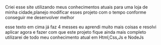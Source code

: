 Criei esse site utilizando meus conhecimentos atuais para uma loja de minha cidade,planejo modificar esses projeto com o tempo conforme conseguir me desenvolver melhor

esse texto em cima já faz 4 messes eu aprendi muito mais coisas e resolvi aplicar agora e fazer com que este projeto fique ainda mais completo utilizarei de todo meu conhecimento atual em Html,Css,Js e NodeJs                                                                                                                                                                 